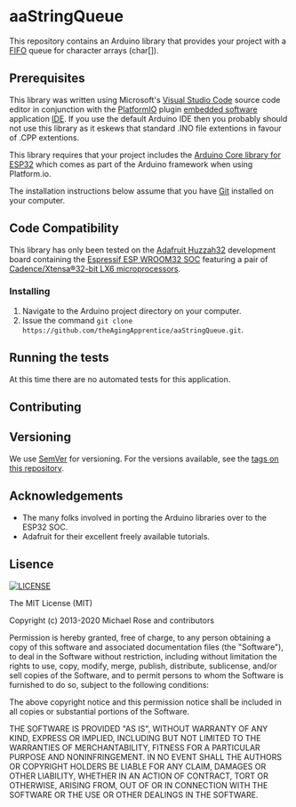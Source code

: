# aaStringQueue

This repository contains an Arduino library that provides your project with a [FIFO](https://en.wikipedia.org/wiki/FIFO_(computing_and_electronics)) queue for character arrays (char[]).

## Prerequisites
This library was written using Microsoft's [Visual Studio Code](https://code.visualstudio.com/docs) source code editor in conjunction with the [PlatformIO](https://platformio.org/) plugin [embedded software](https://en.wikipedia.org/wiki/Embedded_software) application [IDE](https://en.wikipedia.org/wiki/Integrated_development_environment). If you use the default Arduino IDE then you probably should not use this library as it eskews that standard .INO file extentions in favour of .CPP extentions. 

This library requires that your project includes the [Arduino Core library for ESP32](https://github.com/espressif/arduino-esp32) which comes as part of the Arduino framework when using Platform.io.

The installation instructions below assume that you have [Git](https://git-scm.com/) installed on your computer.

## Code Compatibility

This library has only been tested on the [Adafruit Huzzah32](https://learn.adafruit.com/adafruit-huzzah32-esp32-feather) development board containing the [Espressif ESP WROOM32 SOC](https://www.espressif.com/sites/default/files/documentation/esp32_datasheet_en.pdf) featuring a pair of [Cadence/Xtensa®32-bit LX6 microprocessors](https://mirrobo.ru/wp-content/uploads/2016/11/Cadence_Tensillica_Xtensa_LX6_ds.pdf). 

### Installing

1. Navigate to the Arduino project directory on your computer.
2. Issue the command `git clone https://github.com/theAgingApprentice/aaStringQueue.git`.

## Running the tests

At this time there are no automated tests for this application.


## Contributing



## Versioning

We use [SemVer](http://semver.org/) for versioning. For the versions available, see the [tags on this repository](https://github.com/va3wam/ZippiTwipi/tags). 

## Acknowledgements

* The many folks involved in porting the Arduino libraries over to the ESP32 SOC.
* Adafruit for their excellent freely available tutorials.

## Lisence
[![LICENSE](https://img.shields.io/badge/license-MIT-lightgrey.svg)](https://raw.githubusercontent.com/mmistakes/minimal-mistakes/master/LICENSE)

The MIT License (MIT)

Copyright (c) 2013-2020 Michael Rose and contributors

Permission is hereby granted, free of charge, to any person obtaining a copy of this software and associated documentation files (the "Software"), to deal in the Software without restriction, including without limitation the rights to use, copy, modify, merge, publish, distribute, sublicense, and/or sell copies of the Software, and to permit persons to whom the Software is furnished to do so, subject to the following conditions:

The above copyright notice and this permission notice shall be included in all copies or substantial portions of the Software.

THE SOFTWARE IS PROVIDED "AS IS", WITHOUT WARRANTY OF ANY KIND, EXPRESS OR IMPLIED, INCLUDING BUT NOT LIMITED TO THE WARRANTIES OF MERCHANTABILITY, FITNESS FOR A PARTICULAR PURPOSE AND NONINFRINGEMENT. IN NO EVENT SHALL THE AUTHORS OR COPYRIGHT HOLDERS BE LIABLE FOR ANY CLAIM, DAMAGES OR OTHER LIABILITY, WHETHER IN AN ACTION OF CONTRACT, TORT OR OTHERWISE, ARISING FROM, OUT OF OR IN CONNECTION WITH THE SOFTWARE OR THE USE OR OTHER DEALINGS IN THE SOFTWARE.
